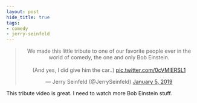```yaml
---
layout: post
hide_title: true
tags:
- comedy
- jerry-seinfeld
---
```

<blockquote class="twitter-tweet" data-dnt="true" align="center"><p lang="en" dir="ltr">We made this little tribute to one of our favorite people ever in the world of comedy, the one and only Bob Einstein.<br> <br>(And yes, I did give him the car..) <a href="https://t.co/0cVMIERSL1">pic.twitter.com/0cVMIERSL1</a></p>&mdash; Jerry Seinfeld (@JerrySeinfeld) <a href="https://twitter.com/JerrySeinfeld/status/1081356953304088577?ref_src=twsrc%5Etfw">January 5, 2019</a></blockquote>
<script async src="https://platform.twitter.com/widgets.js" charset="utf-8"></script>


This tribute video is great. I need to watch more Bob Einstein stuff.
